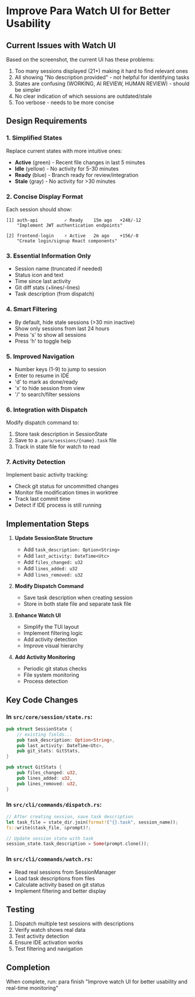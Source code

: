 # Improve Para Watch UI for Better Usability

## Current Issues with Watch UI
Based on the screenshot, the current UI has these problems:
1. Too many sessions displayed (21+) making it hard to find relevant ones
2. All showing "No description provided" - not helpful for identifying tasks
3. States are confusing (WORKING, AI REVIEW, HUMAN REVIEW) - should be simpler
4. No clear indication of which sessions are outdated/stale
5. Too verbose - needs to be more concise

## Design Requirements

### 1. Simplified States
Replace current states with more intuitive ones:
- **Active** (green) - Recent file changes in last 5 minutes
- **Idle** (yellow) - No activity for 5-30 minutes  
- **Ready** (blue) - Branch ready for review/integration
- **Stale** (gray) - No activity for >30 minutes

### 2. Concise Display Format
Each session should show:
```
[1] auth-api          ✓ Ready    15m ago   +248/-12
    "Implement JWT authentication endpoints"
    
[2] frontend-login    ⚡ Active   2m ago    +156/-0
    "Create login/signup React components"
```

### 3. Essential Information Only
- Session name (truncated if needed)
- Status icon and text
- Time since last activity
- Git diff stats (+lines/-lines)
- Task description (from dispatch)

### 4. Smart Filtering
- By default, hide stale sessions (>30 min inactive)
- Show only sessions from last 24 hours
- Press 's' to show all sessions
- Press 'h' to toggle help

### 5. Improved Navigation
- Number keys (1-9) to jump to session
- Enter to resume in IDE
- 'd' to mark as done/ready
- 'x' to hide session from view
- '/' to search/filter sessions

### 6. Integration with Dispatch
Modify dispatch command to:
1. Store task description in SessionState
2. Save to a `.para/sessions/{name}.task` file
3. Track in state file for watch to read

### 7. Activity Detection
Implement basic activity tracking:
- Check git status for uncommitted changes
- Monitor file modification times in worktree
- Track last commit time
- Detect if IDE process is still running

## Implementation Steps

1. **Update SessionState Structure**
   - Add `task_description: Option<String>`
   - Add `last_activity: DateTime<Utc>`
   - Add `files_changed: u32`
   - Add `lines_added: u32`
   - Add `lines_removed: u32`

2. **Modify Dispatch Command**
   - Save task description when creating session
   - Store in both state file and separate task file

3. **Enhance Watch UI**
   - Simplify the TUI layout
   - Implement filtering logic
   - Add activity detection
   - Improve visual hierarchy

4. **Add Activity Monitoring**
   - Periodic git status checks
   - File system monitoring
   - Process detection

## Key Code Changes

### In `src/core/session/state.rs`:
```rust
pub struct SessionState {
    // existing fields...
    pub task_description: Option<String>,
    pub last_activity: DateTime<Utc>,
    pub git_stats: GitStats,
}

pub struct GitStats {
    pub files_changed: u32,
    pub lines_added: u32,
    pub lines_removed: u32,
}
```

### In `src/cli/commands/dispatch.rs`:
```rust
// After creating session, save task description
let task_file = state_dir.join(format!("{}.task", session_name));
fs::write(&task_file, &prompt)?;

// Update session state with task
session_state.task_description = Some(prompt.clone());
```

### In `src/cli/commands/watch.rs`:
- Read real sessions from SessionManager
- Load task descriptions from files
- Calculate activity based on git status
- Implement filtering and better display

## Testing
1. Dispatch multiple test sessions with descriptions
2. Verify watch shows real data
3. Test activity detection
4. Ensure IDE activation works
5. Test filtering and navigation

## Completion
When complete, run: para finish "Improve watch UI for better usability and real-time monitoring"